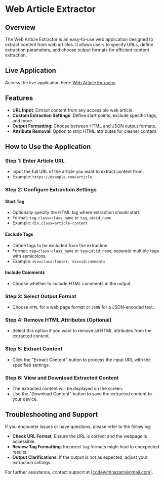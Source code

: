 # Web Article Extractor

## Overview

The Web Article Extractor is an easy-to-use web application designed to extract content from web articles. It allows users to specify URLs, define extraction parameters, and choose output formats for efficient content extraction.

## Live Application

Access the live application here: [Web Article Extractor](https://webarticleextractor.streamlit.app/)

## Features

- **URL Input**: Extract content from any accessible web article.
- **Custom Extraction Settings**: Define start points, exclude specific tags, and more.
- **Output Formatting**: Choose between HTML and JSON output formats.
- **Attribute Removal**: Option to strip HTML attributes for cleaner content.

## How to Use the Application

### Step 1: Enter Article URL

- Input the full URL of the article you want to extract content from.
- Example: `https://example.com/article`

### Step 2: Configure Extraction Settings

#### Start Tag

- Optionally specify the HTML tag where extraction should start.
- Format: `tag,class=class_name` or `tag,id=id_name`
- Example: `div,class=article-content`

#### Exclude Tags

- Define tags to be excluded from the extraction.
- Format: `tag=class:class_name` or `tag=id:id_name`; separate multiple tags with semicolons.
- Example: `div=class:footer; div=id:comments`

#### Include Comments

- Choose whether to include HTML comments in the output.

### Step 3: Select Output Format

- Choose `HTML` for a web page format or `JSON` for a JSON-encoded text.

### Step 4: Remove HTML Attributes (Optional)

- Select this option if you want to remove all HTML attributes from the extracted content.

### Step 5: Extract Content

- Click the "Extract Content" button to process the input URL with the specified settings.

### Step 6: View and Download Extracted Content

- The extracted content will be displayed on the screen.
- Use the "Download Content" button to save the extracted content to your device.

## Troubleshooting and Support

If you encounter issues or have questions, please refer to the following:

- **Check URL Format**: Ensure the URL is correct and the webpage is accessible.
- **Review Tag Formatting**: Incorrect tag formats might lead to unexpected results.
- **Output Clarifications**: If the output is not as expected, adjust your extraction settings.

For further assistance, contact support at [codewithnazam@gmail.com].
